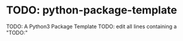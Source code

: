 # TODO: python-package-template
TODO: A Python3 Package Template
TODO: edit all lines containing a "TODO:"
